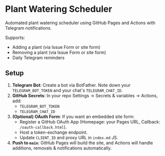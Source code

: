 # Plant Watering Scheduler

Automated plant watering scheduler using GitHub Pages and Actions with Telegram notifications.

Supports:
- Adding a plant (via Issue Form or site form)
- Removing a plant (via Issue Form or site form)
- Daily Telegram reminders

## Setup

1. **Telegram Bot**: Create a bot via BotFather. Note down your `TELEGRAM_BOT_TOKEN` and your chat's `TELEGRAM_CHAT_ID`.
2. **GitHub Secrets**: In your repo Settings → Secrets & variables → Actions, add:
   - `TELEGRAM_BOT_TOKEN`
   - `TELEGRAM_CHAT_ID`
3. **(Optional) OAuth Form**: If you want an embedded site form:
   - Register a GitHub OAuth App (Homepage: your Pages URL, Callback: `/oauth-callback.html`).
   - Host a token-exchange endpoint.
   - Update `CLIENT_ID` and proxy URL in `index.md` JS.
4. **Push to `main`**: GitHub Pages will build the site, and Actions will handle additions, removals & notifications automatically.
